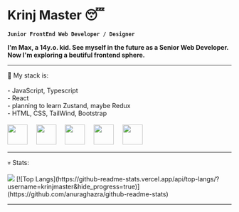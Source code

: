 # Krinj Master 😴

**`Junior FrontEnd Web Developer / Designer`**

**I'm Max, a 14y.o. kid. See myself in the future as a Senior Web Developer. Now I'm exploring a beutiful frontend sphere.**
<br>
<hr>
💼 My stack is: 
<br> 
<br>
- JavaScript, Typescript
<br>
- React
<br>
- planning to learn Zustand, maybe Redux
<br>
- HTML, CSS, TailWind, Bootstrap
<br>
<br>

<div style={{display: flex}}>
          <img width="45px" src="https://cdn.jsdelivr.net/gh/devicons/devicon/icons/javascript/javascript-original.svg" /> &nbsp; &nbsp;
          <img width="45px" src="https://cdn.jsdelivr.net/gh/devicons/devicon/icons/typescript/typescript-original.svg" /> &nbsp; &nbsp;
          <img width="45px" src="https://cdn.jsdelivr.net/gh/devicons/devicon/icons/react/react-original-wordmark.svg" /> &nbsp; &nbsp;
          <img width="45px" src="https://cdn.jsdelivr.net/gh/devicons/devicon/icons/tailwindcss/tailwindcss-plain.svg" /> &nbsp; &nbsp;
          <img width="45px" src="https://cdn.jsdelivr.net/gh/devicons/devicon/icons/bootstrap/bootstrap-original.svg" /> &nbsp; &nbsp;
<div/>
<hr>
💀 Stats:
<br>
<br>
<image src="https://github-readme-stats.vercel.app/api?username=krinjmaster&show_icons=true&theme=aura" />
[![Top Langs](https://github-readme-stats.vercel.app/api/top-langs/?username=krinjmaster&hide_progress=true)](https://github.com/anuraghazra/github-readme-stats)
<hr>
          
          
          
          
          

